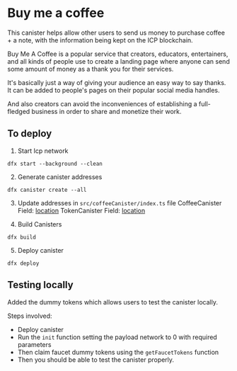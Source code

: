 # Buy me a coffee

This canister helps allow other users to send us money to purchase coffee + a note, with the information being kept on the ICP blockchain.

Buy Me A Coffee is a popular service that creators, educators, entertainers, and all kinds of people use to create a landing page where anyone can send some amount of money as a thank you for their services.

It's basically just a way of giving your audience an easy way to say thanks. It can be added to people's pages on their popular social media handles.

And also creators can avoid the inconveniences of establishing a full-fledged business in order to share and monetize their work.

## To deploy

1. Start Icp network

```
dfx start --background --clean
```

2. Generate canister addresses

```
dfx canister create --all
```

3. Update addresses in `src/coffeeCanister/index.ts` file
    CoffeeCanister Field: [location](https://github.com/OmoEsther/Buy-Me-A-Coffee/blob/main/src/coffeeCanister/index.ts#L15)
    TokenCanister Field: [location](https://github.com/OmoEsther/Buy-Me-A-Coffee/blob/main/src/coffeeCanister/index.ts#L19C25-L19C25)

4. Build Canisters
 
```
dfx build
```

5. Deploy canister
 
```
dfx deploy
```

## Testing locally

Added the dummy tokens which allows users to test the canister locally.

Steps involved:

- Deploy canister
- Run the `init` function setting the payload network to 0 with required parameters
- Then claim faucet dummy tokens using the `getFaucetTokens` function
- Then you should be able to test the canister properly.
